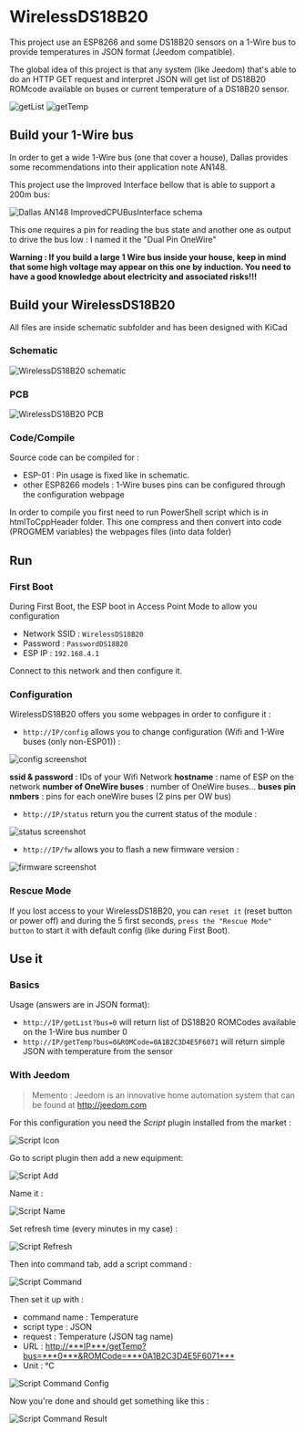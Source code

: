 # WirelessDS18B20

This project use an ESP8266 and some DS18B20 sensors on a 1-Wire bus to provide temperatures in JSON format (Jeedom compatible).

The global idea of this project is that any system (like Jeedom) that's able to do an HTTP GET request and interpret JSON will get list of DS18B20 ROMcode available on buses or current temperature of a DS18B20 sensor.

![getList](https://raw.github.com/J6B/Jeedom-ESP8266-Wireless-DS18B20/master/img/getList.jpg) ![getTemp](https://raw.github.com/J6B/Jeedom-ESP8266-Wireless-DS18B20/master/img/getTemp.jpg)

## Build your 1-Wire bus

In order to get a wide 1-Wire bus (one that cover a house), Dallas provides some recommendations into their application note AN148.

This project use the Improved Interface bellow that is able to support a 200m bus:

![Dallas AN148 ImprovedCPUBusInterface schema](https://raw.github.com/J6B/Jeedom-ESP8266-Wireless-DS18B20/master/img/AN148-ImprovedCPUBusInterface.jpg)

This one requires a pin for reading the bus state and another one as output to drive the bus low : I named it the "Dual Pin OneWire"

**Warning : If you build a large 1 Wire bus inside your house, keep in mind that some high voltage may appear on this one by induction. You need to have a good knowledge about electricity and associated risks!!!**

## Build your WirelessDS18B20

All files are inside schematic subfolder and has been designed with KiCad

### Schematic

![WirelessDS18B20 schematic](https://raw.github.com/J6B/Jeedom-ESP8266-Wireless-DS18B20/master/img/schematic.jpg)

### PCB

![WirelessDS18B20 PCB](https://raw.github.com/J6B/Jeedom-ESP8266-Wireless-DS18B20/master/img/pcb.jpg)

### Code/Compile

Source code can be compiled for :

- ESP-01 : Pin usage is fixed like in schematic.
- other ESP8266 models : 1-Wire buses pins can be configured through the configuration webpage

In order to compile you first need to run PowerShell script which is in htmlToCppHeader folder.
This one compress and then convert into code (PROGMEM variables) the webpages files (into data folder)

## Run

### First Boot

During First Boot, the ESP boot in Access Point Mode to allow you configuration

- Network SSID : `WirelessDS18B20`
- Password : `PasswordDS18B20`
- ESP IP : `192.168.4.1`

Connect to this network and then configure it.

### Configuration

WirelessDS18B20 offers you some webpages in order to configure it :

- `http://IP/config` allows you to change configuration (Wifi and 1-Wire buses (only non-ESP01)) :

![config screenshot](https://raw.github.com/J6B/Jeedom-ESP8266-Wireless-DS18B20/master/img/config.png)

   **ssid & password** : IDs of your Wifi Network
   **hostname** : name of ESP on the network
   **number of OneWire buses** : number of OneWire buses...
   **buses pin nmbers** : pins for each oneWire buses (2 pins per OW bus)

- `http://IP/status` return you the current status of the module :

![status screenshot](https://raw.github.com/J6B/Jeedom-ESP8266-Wireless-DS18B20/master/img/status.png)

- `http://IP/fw` allows you to flash a new firmware version :

![firmware screenshot](https://raw.github.com/J6B/Jeedom-ESP8266-Wireless-DS18B20/master/img/firmware.png)

### Rescue Mode

If you lost access to your WirelessDS18B20, you can `reset it` (reset button or power off) and during the 5 first seconds, `press the "Rescue Mode" button` to start it with default config (like during First Boot).

## Use it

### Basics

Usage (answers are in JSON format):

- `http://IP/getList?bus=0` will return list of DS18B20 ROMCodes available on the 1-Wire bus number 0
- `http://IP/getTemp?bus=0&ROMCode=0A1B2C3D4E5F6071` will return simple JSON with temperature from the sensor

### With Jeedom

> Memento : Jeedom is an innovative home automation system that can be found at <http://jeedom.com>

For this configuration you need the *Script* plugin installed from the market :

![Script Icon](https://raw.github.com/J6B/Jeedom-ESP8266-Wireless-DS18B20/master/img/JeedomScriptIcon.png)

Go to script plugin then add a new equipment:

![Script Add](https://raw.github.com/J6B/Jeedom-ESP8266-Wireless-DS18B20/master/img/JeedomScriptAdd.png)

Name it :

![Script Name](https://raw.github.com/J6B/Jeedom-ESP8266-Wireless-DS18B20/master/img/JeedomScriptName.png)

Set refresh time (every minutes in my case) :

![Script Refresh](https://raw.github.com/J6B/Jeedom-ESP8266-Wireless-DS18B20/master/img/JeedomScriptRefresh.png)

Then into command tab, add a script command :

![Script Command](https://raw.github.com/J6B/Jeedom-ESP8266-Wireless-DS18B20/master/img/JeedomScriptAddCmd.png)

Then set it up with :

- command name : Temperature
- script type : JSON
- request : Temperature (JSON tag name)
- URL : <http://***IP***/getTemp?bus=***0***&ROMCode=***0A1B2C3D4E5F6071***>
- Unit : °C

![Script Command Config](https://raw.github.com/J6B/Jeedom-ESP8266-Wireless-DS18B20/master/img/JeedomScriptCmdConfig.png)

Now you're done and should get something like this :

![Script Command Result](https://raw.github.com/J6B/Jeedom-ESP8266-Wireless-DS18B20/master/img/JeedomScriptResult.png)